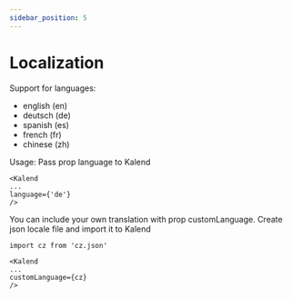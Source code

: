 ```yaml
---
sidebar_position: 5
---
```



# Localization

Support for languages:
- english (en)
- deutsch (de)
- spanish (es)
- french (fr)
- chinese (zh)

Usage:
Pass prop language to Kalend
```
<Kalend
...
language={'de'}
/>
```
You can include your own translation with prop customLanguage. Create json locale file and import it to Kalend

```
import cz from 'cz.json'

<Kalend
...
customLanguage={cz}
/>
```
